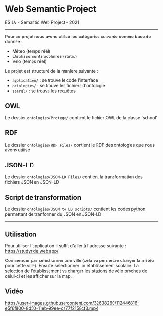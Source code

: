 # Web Semantic Project

ESILV - Semantic Web Project - 2021

---

Pour ce projet nous avons utilisé les catégories suivante comme base de donnée :
- Méteo (temps réél)
- Etablissements scolaires (static)
- Velo (temps réél)

Le projet est structuré de la manière suivante :
- `application/` : se trouve le code l'interface
- `ontologies/` : se trouve les fichiers d'ontologie
- `sparql/` : se trouve les requêtes

## OWL

Le dossier `ontologies/Protege/` contient le fichier OWL de la classe 'school'

## RDF

Le dossier `ontologies/RDF Files/` contient le RDF des ontologies que nous avons utilisé

## JSON-LD

Le dossier `ontologies/JSON-LD Files/` contient la transformation des fichiers JSON en JSON-LD

## Script de transformation

Le dossier `ontologies/JSON to LD scripts/` contient les codes python permettant de tranformer du JSON en JSON-LD

---

## Utilisation

Pour utiliser l'application il suffit d'aller à l'adresse suivante : https://studyride.web.app/

Commencer par selectionner une ville (cela va permettre charger la météo pour cette ville). Ensuite selectionner un établissement scolaire. La selection de l'établissement va charger les stations de vélo proches de celui-ci et les afficher sur la map.

## Vidéo

https://user-images.githubusercontent.com/32638260/112446816-e5f6f800-8d50-11eb-99ee-ca77f2158cf3.mp4
